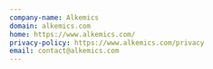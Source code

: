 ```yaml
---
company-name: Alkemics
domain: alkemics.com
home: https://www.alkemics.com/
privacy-policy: https://www.alkemics.com/privacy
email: contact@alkemics.com
---
```




